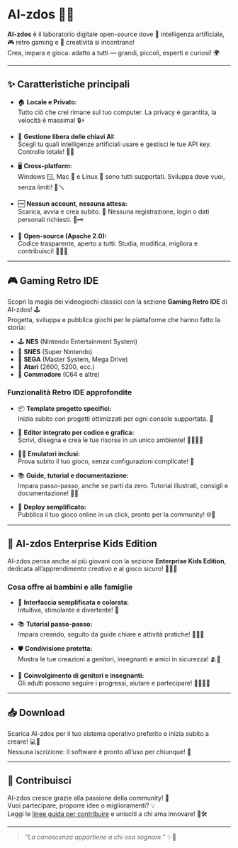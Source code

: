 # AI-zdos 🚀✨

**AI-zdos** è il laboratorio digitale open-source dove 🤖 intelligenza artificiale, 🎮 retro gaming e 🧠 creatività si incontrano!  
Crea, impara e gioca: adatto a tutti — grandi, piccoli, esperti e curiosi! 🌍

---

## ✨ Caratteristiche principali

- 🏠 **Locale e Privato:**  
  Tutto ciò che crei rimane sul tuo computer. La privacy è garantita, la velocità è massima! 🔒⚡

- 🔑 **Gestione libera delle chiavi AI:**  
  Scegli tu quali intelligenze artificiali usare e gestisci le tue API key. Controllo totale! 🤝🤖

- 🖥️ **Cross-platform:**  
  Windows 🪟, Mac 🍏 e Linux 🐧 sono tutti supportati. Sviluppa dove vuoi, senza limiti! 📡🪛

- 🆓 **Nessun account, nessuna attesa:**  
  Scarica, avvia e crea subito. 👋 Nessuna registrazione, login o dati personali richiesti. 🚫🗝️

- 📖 **Open-source (Apache 2.0):**  
  Codice trasparente, aperto a tutti. Studia, modifica, migliora e contribuisci! 👨‍💻🌐

---

## 🎮 Gaming Retro IDE

Scopri la magia dei videogiochi classici con la sezione **Gaming Retro IDE** di AI-zdos! 🕹️  
Progetta, sviluppa e pubblica giochi per le piattaforme che hanno fatto la storia:  

- 🕹️ **NES** (Nintendo Entertainment System)
- 🎹 **SNES** (Super Nintendo)
- 🦔 **SEGA** (Master System, Mega Drive)
- 🚀 **Atari** (2600, 5200, ecc.)
- 💾 **Commodore** (C64 e altre)

### Funzionalità Retro IDE approfondite

- 📦 **Template progetto specifici:**  
  Inizia subito con progetti ottimizzati per ogni console supportata. 📝

- 🎨 **Editor integrato per codice e grafica:**  
  Scrivi, disegna e crea le tue risorse in un unico ambiente! 🧑‍🎨🧑‍💻

- 🧑‍💻 **Emulatori inclusi:**  
  Prova subito il tuo gioco, senza configurazioni complicate! 💯

- 📚 **Guide, tutorial e documentazione:**  
  Impara passo-passo, anche se parti da zero. Tutorial illustrati, consigli e documentazione! 📖🧩

- 🚀 **Deploy semplificato:**  
  Pubblica il tuo gioco online in un click, pronto per la community! 🌐🎉

---

## 🏢 AI-zdos Enterprise Kids Edition

AI-zdos pensa anche ai più giovani con la sezione **Enterprise Kids Edition**, dedicata all’apprendimento creativo e al gioco sicuro! 👦👧✨

### Cosa offre ai bambini e alle famiglie

- 🎨 **Interfaccia semplificata e colorata:**  
  Intuitiva, stimolante e divertente! 🌈

- 📚 **Tutorial passo-passo:**  
  Impara creando, seguito da guide chiare e attività pratiche! 🚀🧑‍🏫

- 🛡️ **Condivisione protetta:**  
  Mostra le tue creazioni a genitori, insegnanti e amici in sicurezza! 🫂🔐

- 🏫 **Coinvolgimento di genitori e insegnanti:**  
  Gli adulti possono seguire i progressi, aiutare e partecipare! 👨‍👩‍👧‍👦

---

## 📥 Download

Scarica AI-zdos per il tuo sistema operativo preferito e inizia subito a creare! 💻📲  
Nessuna iscrizione: il software è pronto all’uso per chiunque! 🏁

---

## 🤝 Contribuisci

AI-zdos cresce grazie alla passione della community! 🌱  
Vuoi partecipare, proporre idee o miglioramenti? 💡  
Leggi le [linee guida per contribuire](CONTRIBUTING.md) e unisciti a chi ama innovare! 🔗🛠️

---

> _“La conoscenza appartiene a chi osa sognare.”_ ✨🌠

